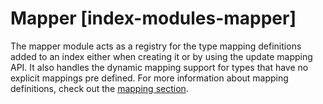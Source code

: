 # Mapper [index-modules-mapper]

The mapper module acts as a registry for the type mapping definitions added to an index either when creating it or by using the update mapping API. It also handles the dynamic mapping support for types that have no explicit mappings pre defined. For more information about mapping definitions, check out the [mapping section](../../../manage-data/data-store/mapping.md).

